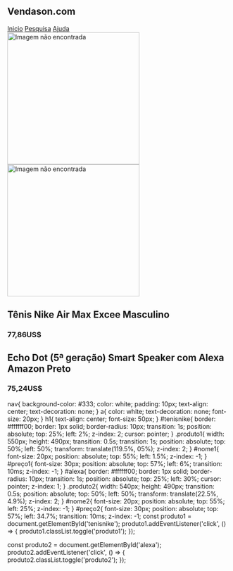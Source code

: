 <!DOCTYPE html>
<html lang="pt-br">
<head>
    <meta charset="UTF-8">
    <meta name="viewport" content="width=device-width, initial-scale=1.0">
    <title>sitedevendas2</title>
</head>
<link rel="stylesheet" href="inicio.css">
<body>
    <nav>
        <h1>Vendason.com</h1>
            <a href=inicio.html>Inicio</a></li>
            <a href="pesquisa.html">Pesquisa</a>
            <a href="ajuda.html">Ajuda</a>
</nav>
<img id="tenisnike" src="https://imgnike-a.akamaihd.net/1920x1920/027322ID.jpg" alt="Imagem não encontrada" width="300px" height="300px">
<img id="alexa" src="https://fastshopbr.vtexassets.com/arquivos/ids/496762/1_A6ECHODOT5PTO_PRD_1500_2.jpg?v=638681755622000000" alt="Imagem não encontrada" width="300px" height="300px">
<h2 id="nome1" >Tênis Nike Air Max Excee Masculino</h2>
<h3 id="preço1" >77,86US$</h3>
<h2 id="nome2" >Echo Dot (5ª geração) Smart Speaker com Alexa Amazon Preto</h2>
<h3 id="preço2" >75,24US$</h3>
    <script src="inicio.js"></script>
</body>
</html>

nav{
    background-color: #333;
    color: white;
    padding: 10px;
    text-align: center;
    text-decoration: none;
}
a{
    color: white;
    text-decoration: none;
    font-size: 20px;
}
h1{
    text-align: center;
        font-size: 50px;
}
#tenisnike{
    border: #ffffff00;
    border: 1px solid;
    border-radius: 10px;
    transition: 1s;
    position: absolute;
    top: 25%;
    left: 2%;
    z-index: 2;
    cursor: pointer;
}
.produto1{
   width: 550px;
    height: 490px;
    transition: 0.5s;
    transition: 1s;
    position: absolute;
    top: 50%;
    left: 50%;
    transform: translate(119.5%, 05%);
    z-index: 2;
}
#nome1{
    font-size: 20px;
    position: absolute;
    top: 55%;
    left: 1.5%;
    z-index: -1;
}
#preço1{
    font-size: 30px;
    position: absolute;
    top: 57%;
    left: 6%;
    transition: 10ms;
    z-index: -1;
}
#alexa{
    border: #ffffff00;
    border: 1px solid;
    border-radius: 10px;
    transition: 1s;
    position: absolute;
    top: 25%;
    left: 30%;
    cursor: pointer;
    z-index: 1;
}
.produto2{
    width: 540px;
    height: 490px;
    transition: 0.5s;
    position: absolute;
    top: 50%;
    left: 50%;
    transform: translate(22.5%, 4.9%);
    z-index: 2;
}
#nome2{
    font-size: 20px;
    position: absolute;
    top: 55%;
    left: 25%;
    z-index: -1;
}
#preço2{
    font-size: 30px;
    position: absolute;
    top: 57%;
    left: 34.7%;
    transition: 10ms;
    z-index: -1;
    const produto1 = document.getElementById('tenisnike');
produto1.addEventListener('click', () => {
    produto1.classList.toggle('produto1');
}); 

const produto2 = document.getElementById('alexa');
produto2.addEventListener('click', () => {
  produto2.classList.toggle('produto2');
}); 
